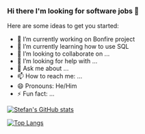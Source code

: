 ### Hi there I'm looking for software jobs 👋

Here are some ideas to get you started:

- 🔭 I’m currently working on Bonfire project
- 🌱 I’m currently learning how to use SQL
- 👯 I’m looking to collaborate on ...
- 🤔 I’m looking for help with ...
- 💬 Ask me about ...
- 📫 How to reach me: ...
- 😄 Pronouns: He/Him
- ⚡ Fun fact: ...

[![Stefan's GitHub stats](https://github-readme-stats.vercel.app/api?username=Chen-Stefan&theme=merko&count_private=true)](https://github.com/anuraghazra/github-readme-stats)

[![Top Langs](https://github-readme-stats.vercel.app/api/top-langs/?username=Chen-Stefan&hide=HTML,CSS)](https://github.com/anuraghazra/github-readme-stats)
